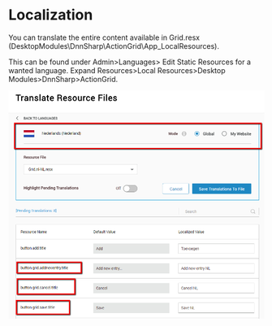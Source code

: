 # Localization

You can translate the entire content available in Grid.resx \(DesktopModules\DnnSharp\ActionGrid\App\_LocalResources\).

This can be found under Admin&gt;Languages&gt; Edit Static Resources for a wanted language. Expand Resources&gt;Local Resources&gt;Desktop Modules&gt;DnnSharp&gt;ActionGrid. 

![](/assets/2017-03-03_1605.png)

